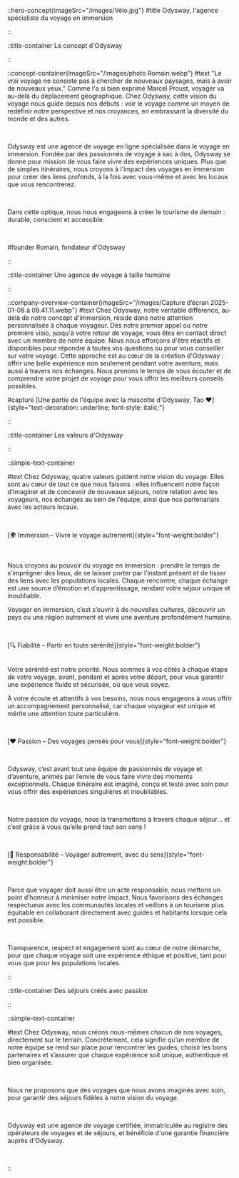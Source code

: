 ::hero-concept{imageSrc="/images/Vélo.jpg"}
#title
Odysway, l'agence spécialiste du voyage en immersion

::

::title-container
Le concept d'Odysway

::

::concept-container{imageSrc="/images/photo Romain.webp"}
#text
"Le vrai voyage ne consiste pas à chercher de nouveaux paysages, mais à avoir de nouveaux yeux." Comme l'a si bien exprimé Marcel Proust, voyager va au-delà du déplacement géographique. Chez Odysway, cette vision du voyage nous guide depuis nos débuts : voir le voyage comme un moyen de redéfinir notre perspective et nos croyances, en embrassant la diversité du monde et des autres.

<br>

Odysway est une agence de voyage en ligne spécialisée dans le voyage en immersion. Fondée par des passionnés de voyage à sac à dos, Odysway se donne pour mission de vous faire vivre des expériences uniques. Plus que de simples itinéraires, nous croyons à l'impact des voyages en immersion pour créer des liens profonds, à la fois avec vous-même et avec les locaux que vous rencontrerez.

<br>

Dans cette optique, nous nous engageons à créer le tourisme de demain : durable, conscient et accessible.

<br>

#founder
Romain, fondateur d'Odysway

::

::title-container
Une agence de voyage à taille humaine

::

::company-overview-container{imageSrc="/images/Capture d’écran 2025-01-08 à 09.41.11.webp"}
#text
Chez Odysway, notre véritable différence, au-delà de notre concept d'immersion, réside dans notre attention personnalisée à chaque voyageur. Dès notre premier appel ou notre première visio, jusqu'à votre retour de voyage, vous êtes en contact direct avec un membre de notre équipe. Nous nous efforçons d'être réactifs et disponibles pour répondre à toutes vos questions ou pour vous conseiller sur votre voyage. Cette approche est au cœur de la création d'Odysway : offrir une belle expérience non seulement pendant votre aventure, mais aussi à travers nos échanges. Nous prenons le temps de vous écouter et de comprendre votre projet de voyage pour vous offrir les meilleurs conseils possibles.


#capture
[Une partie de l'équipe avec la mascotte d'Odysway, Tao ❤️]{style="text-decoration: underline; font-style: italic;"}

::

::title-container
Les valeurs d'Odysway

::

::simple-text-container

#text
Chez Odysway, quatre valeurs guident notre vision du voyage. Elles sont au cœur de tout ce que nous faisons : elles influencent notre façon d’imaginer et de concevoir de nouveaux séjours, notre relation avec les voyageurs, nos échanges au sein de l’équipe, ainsi que nos partenariats avec les acteurs locaux.

<br>

[🌍 Immersion – Vivre le voyage autrement]{style="font-weight:bolder"}

<br>

Nous croyons au pouvoir du voyage en immersion : prendre le temps de s’imprégner des lieux, de se laisser porter par l’instant présent et de tisser des liens avec les populations locales. Chaque rencontre, chaque échange est une source d’émotion et d’apprentissage, rendant votre séjour unique et inoubliable.

Voyager en immersion, c’est s’ouvrir à de nouvelles cultures, découvrir un pays ou une région autrement et vivre une aventure profondément humaine.

<br>

[🔍 Fiabilité – Partir en toute sérénité]{style="font-weight:bolder"}

<br>
Votre sérénité est notre priorité. Nous sommes à vos côtés à chaque étape de votre voyage, avant, pendant et après votre départ, pour vous garantir une expérience fluide et sécurisée, où que vous soyez.

À votre écoute et attentifs à vos besoins, nous nous engageons à vous offrir un accompagnement personnalisé, car chaque voyageur est unique et mérite une attention toute particulière.

<br>

[❤️ Passion – Des voyages pensés pour vous]{style="font-weight:bolder"}

<br>

Odysway, c’est avant tout une équipe de passionnés de voyage et d’aventure, animés par l’envie de vous faire vivre des moments exceptionnels. Chaque itinéraire est imaginé, conçu et testé avec soin pour vous offrir des expériences singulières et inoubliables.

<br>

Notre passion du voyage, nous la transmettons à travers chaque séjour… et c’est grâce à vous qu’elle prend tout son sens !

<br>

[🌱 Responsabilité – Voyager autrement, avec du sens]{style="font-weight:bolder"}

<br>

Parce que voyager doit aussi être un acte responsable, nous mettons un point d’honneur à minimiser notre impact. Nous favorisons des échanges respectueux avec les communautés locales et veillons à un tourisme plus équitable en collaborant directement avec guides et habitants lorsque cela est possible.

<br>

Transparence, respect et engagement sont au cœur de notre démarche, pour que chaque voyage soit une expérience éthique et positive, tant pour vous que pour les populations locales.

::

::title-container
Des séjours créés avec passion

::

::simple-text-container

#text
Chez Odysway, nous créons nous-mêmes chacun de nos voyages, directement sur le terrain. Concrètement, cela signifie qu’un membre de notre équipe se rend sur place pour rencontrer les guides, choisir les bons partenaires et s’assurer que chaque expérience soit unique, authentique et bien organisée.

<br>

Nous ne proposons que des voyages que nous avons imaginés avec soin, pour garantir des séjours fidèles à notre vision du voyage.

<br>

Odysway est une agence de voyage certifiée, immatriculée au registre des opérateurs de voyages et de séjours, et bénéficie d'une garantie financière auprès d'Odysway.

<br>


::